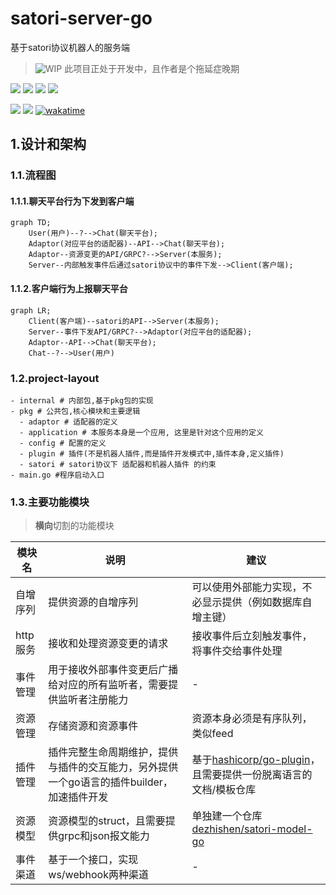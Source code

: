 # satori-server-go
基于satori协议机器人的服务端
> ![WIP](https://img.shields.io/badge/WIP-red) 此项目正处于开发中，且作者是个拖延症晚期

[![](https://img.shields.io/github/license/dezhishen/satori-server-go.svg?logo=github)](./LICENSE)
[![](https://img.shields.io/github/stars/dezhishen/satori-server-go.svg?logo=github)](https://github.com/dezhishen/satori-server-go/stargazers)
[![](https://img.shields.io/github/forks/dezhishen/satori-server-go.svg?logo=github)](https://github.com/dezhishen/satori-server-go/network/members)
[![](https://img.shields.io/github/contributors/dezhishen/satori-server-go.svg?logo=github)](https://github.com/dezhishen/satori-server-go/graphs/contributors)

[![](https://img.shields.io/github/commit-activity/m/dezhishen/satori-server-go?logo=github)](https://github.com/dezhishen/satori-server-go/graphs/commit-activity)
[![](https://img.shields.io/github/last-commit/dezhishen/satori-server-go.svg?logo=github)](https://github.com/dezhishen/satori-server-go/commits)
[![wakatime](https://wakatime.com/badge/user/a2c981ca-317d-4b34-8ed9-4264fbfdb775/project/018b429b-32da-436c-9bb1-d665600b5c4c.svg)](https://wakatime.com/badge/user/a2c981ca-317d-4b34-8ed9-4264fbfdb775/project/018b429b-32da-436c-9bb1-d665600b5c4c)

## 1.设计和架构
### 1.1.流程图
#### 1.1.1.聊天平台行为下发到客户端
```mermaid
graph TD;
    User(用户)--?-->Chat(聊天平台);
    Adaptor(对应平台的适配器)--API-->Chat(聊天平台);
    Adaptor--资源变更的API/GRPC?-->Server(本服务);
    Server--内部触发事件后通过satori协议中的事件下发-->Client(客户端);
```

#### 1.1.2.客户端行为上报聊天平台
```mermaid
graph LR;
    Client(客户端)--satori的API-->Server(本服务);
    Server--事件下发API/GRPC?-->Adaptor(对应平台的适配器);
    Adaptor--API-->Chat(聊天平台);
    Chat--?-->User(用户)
```

### 1.2.project-layout
```
- internal # 内部包,基于pkg包的实现
- pkg # 公共包,核心模块和主要逻辑
  - adaptor # 适配器的定义
  - application # 本服务本身是一个应用, 这里是针对这个应用的定义
  - config # 配置的定义
  - plugin # 插件(不是机器人插件,而是插件开发模式中,插件本身,定义插件)
  - satori # satori协议下 适配器和机器人插件 的约束
- main.go #程序启动入口
```

### 1.3.主要功能模块
> **横向**切割的功能模块

模块名|说明|建议
-|-|-
自增序列|提供资源的自增序列|可以使用外部能力实现，不必显示提供（例如数据库自增主键）
http服务|接收和处理资源变更的请求|接收事件后立刻触发事件，将事件交给事件处理
事件管理|用于接收外部事件变更后广播给对应的所有监听者，需要提供监听者注册能力|-
资源管理|存储资源和资源事件|资源本身必须是有序队列，类似feed
插件管理|插件完整生命周期维护，提供与插件的交互能力，另外提供一个go语言的插件builder，加速插件开发|基于[hashicorp/go-plugin](https://github.com/hashicorp/go-plugin)，且需要提供一份脱离语言的文档/模板仓库
资源模型|资源模型的struct，且需要提供grpc和json报文能力|单独建一个仓库[dezhishen/satori-model-go](https://github.com/dezhishen/satori-model-go)
事件渠道|基于一个接口，实现ws/webhook两种渠道|-
